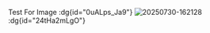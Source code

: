 
Test For Image :dg{id="0uALps_Ja9"}
![20250730-162128](https://storage.versepen.ai/uploads/article/1753863696113-n5dinrgk6j.jpg)
 :dg{id="24tHa2mLgO"}
